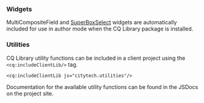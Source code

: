 ### Widgets

MultiCompositeField and [SuperBoxSelect](http://www.sencha.com/forum/showthread.php?69307-3.x-Ext.ux.form.SuperBoxSelect) widgets are automatically included for use in author mode when the CQ Library package is installed.

### Utilities

CQ Library utility functions can be included in a client project using the `<cq:includeClientLib/>` tag.

    <cq:includeClientLib js="citytech.utilities"/>

Documentation for the available utility functions can be found in the JSDocs on the project site.
